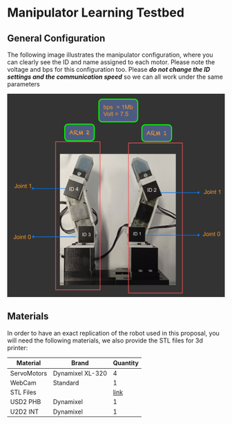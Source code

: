# Manipulator Learning Testbed

## General Configuration

The following image illustrates the manipulator configuration, where you can clearly see the ID and name assigned to each motor. Please note the voltage and bps for this configuration too. Please ***do not change the ID settings and the communication speed*** so we can all work under the same parameters

![](https://github.com/UoA-CARES/manipulator_learning_testbed/blob/main/Images/configuration.jpg)


## Materials  
In order to have an exact replication of the robot used in this proposal, you will need the following materials, we also provide the STL files for 3d printer:

|Material      | Brand| Quantity|
|--------------|------|---------|
| ServoMotors  | Dynamixel XL-320| 4  |
| WebCam  | Standard| 1  |
| STL Files  |   | [link](https://github.com/UoA-CARES/manipulator_learning_testbed/tree/main/Fully%20actuated%20Gripper%20STL)   |
| USD2 PHB|Dynamixel | 1 |
| U2D2 INT|Dynamixel | 1 |


